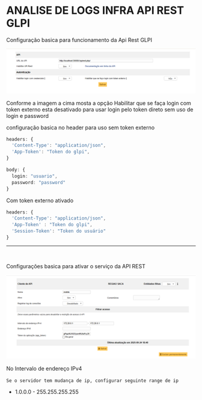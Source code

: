 # ANALISE DE LOGS INFRA API REST GLPI

Configuração basica para funcionamento da Api Rest GLPI

![Project Banner](./assets/1.png) <!-- Placeholder for a banner image; replace with actual if available -->

Conforme a imagem a cima mosta a opção Habilitar que se faça login com token externo esta desativado para usar login pelo token direto sem uso de login e password 

configuração basica no header para uso sem token externo

````ts
headers: {
  'Content-Type': "application/json",
  'App-Token': "Token do glpi",
}
````

````ts
body: {
  login: "usuario",
  password: "password"
}
````

Com token externo ativado 

````ts
headers: {
  'Content-Type': "application/json",
  'App-Token' : "Token do glpi",
  'Session-Token': "Token do usuário"
}
````

----
<br>

Configurações basica para ativar o serviço da API REST

![Project Banner](./assets/2.png) <!-- Placeholder for a banner image; replace with actual if available -->

No Intervalo de endereço IPv4

`Se o servidor tem mudança de ip, configurar seguinte range de ip`

- 1.0.0.0 - 255.255.255.255